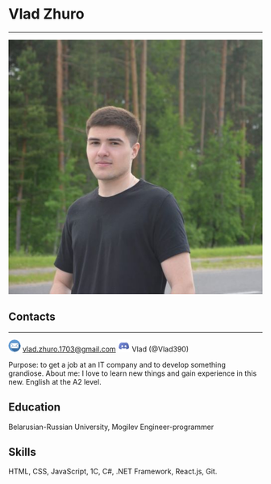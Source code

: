 # Vlad Zhuro
___

![avatar](/img/IMG_20210616_201524_075_2.jpg)

## Contacts
***

![email](/img/email.png) vlad.zhuro.1703@gmail.com
![discord](/img/discord.png) Vlad (@Vlad390)

Purpose: to get a job at an IT company and to develop something grandiose. 
About me: I love to learn new things and gain experience in this new.
English at the A2 level.

## Education
Belarusian-Russian University, Mogilev
Engineer-programmer

## Skills
HTML, CSS, JavaScript, 1С, C#, .NET Framework, React.js, Git.